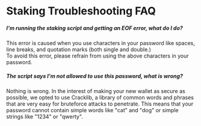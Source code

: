 # Staking Troubleshooting FAQ

##### I'm running the staking script and getting an EOF error, what do I do?
This error is caused when you use characters in your password like spaces, line breaks, and quotation marks (both single and double.)  
To avoid this error, please refrain from using the above characters in your password.

##### The script says I'm not allowed to use this password, what is wrong?
Nothing is wrong. In the interest of making your new wallet as secure as possible, we opted to use Cracklib, a library of common words and phrases that are very easy for bruteforce attacks to penetrate. This means that your password cannot contain simple words like "cat" and "dog" or simple strings like "1234" or "qwerty".